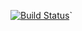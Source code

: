 [![Build Status](https://travis-ci.org/anon5007/matrix.svg?branch=tests)](https://travis-ci.org/anon5007/matrix)`
